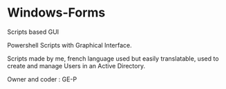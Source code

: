# Windows-Forms
Scripts based GUI

Powershell Scripts with Graphical Interface.

Scripts made by me, french language used but easily translatable, used to create and manage Users in an Active Directory.

Owner and coder : GE-P
